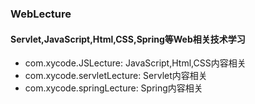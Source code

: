 ### WebLecture
#### Servlet,JavaScript,Html,CSS,Spring等Web相关技术学习
* com.xycode.JSLecture: JavaScript,Html,CSS内容相关
* com.xycode.servletLecture: Servlet内容相关
* com.xycode.springLecture: Spring内容相关 